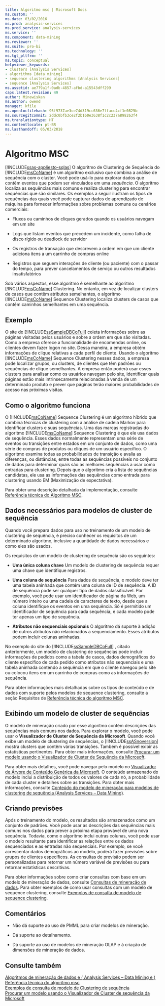 ```yaml
---
title: Algoritmo msc | Microsoft Docs
ms.custom: ''
ms.date: 03/02/2016
ms.prod: analysis-services
ms.prod_service: analysis-services
ms.service: ''
ms.component: data-mining
ms.reviewer: ''
ms.suite: pro-bi
ms.technology: ''
ms.tgt_pltfrm: ''
ms.topic: conceptual
helpviewer_keywords:
- clusters [Analysis Services]
- algorithms [data mining]
- sequence clustering algorithms [Analysis Services]
- sequence [Analysis Services]
ms.assetid: ae779a1f-0adb-4857-afbd-a15543dff299
caps.latest.revision: 49
author: Minewiskan
ms.author: owend
manager: kfile
ms.openlocfilehash: 95f9737ae3ce74d319cc636e7ffacc4cf1e0825b
ms.sourcegitcommit: 2ddc0bfb3ce2f2b160e3638f1c2c237a898263f4
ms.translationtype: HT
ms.contentlocale: pt-BR
ms.lasthandoff: 05/03/2018
---
```

# <a name="microsoft-sequence-clustering-algorithm"></a>Algoritmo MSC
[!INCLUDE[ssas-appliesto-sqlas](../../includes/ssas-appliesto-sqlas.md)]
  O algoritmo de Clustering de Sequência do [!INCLUDE[msCoName](../../includes/msconame-md.md)] é um algoritmo exclusivo que combina a análise de sequência com o cluster. Você pode usá-lo para explorar dados que contêm eventos que podem ser vinculados em uma *sequência*. O algoritmo localiza as sequências mais comuns e realiza clustering para encontrar sequências que são similares. Os exemplos a seguir ilustram os tipos de sequências das quais você pode capturar dados de aprendizado de máquina para fornecer informações sobre problemas comuns ou cenários comerciais:  
  
-   Fluxos ou caminhos de cliques gerados quando os usuários navegam em um site  
  
-   Logs que listam eventos que precedem um incidente, como falha de disco rígido ou deadlock de servidor  
  
-   Os registros de transação que descrevem a ordem em que um cliente adiciona itens a um carrinho de compras online  
  
-   Registros que seguem interações de cliente (ou paciente) com o passar do tempo, para prever cancelamentos de serviço ou outros resultados insatisfatórios  
  
 Sob vários aspectos, esse algoritmo é semelhante ao algoritmo [!INCLUDE[msCoName](../../includes/msconame-md.md)] Clustering. No entanto, em vez de localizar clusters de casos que contêm atributos semelhantes, o algoritmo [!INCLUDE[msCoName](../../includes/msconame-md.md)] Sequence Clustering localiza clusters de casos que contêm caminhos semelhantes em uma sequência.  
  
## <a name="example"></a>Exemplo  
 O site do [!INCLUDE[ssSampleDBCoFull](../../includes/sssampledbcofull-md.md)] coleta informações sobre as páginas visitadas pelos usuários e sobre a ordem em que são visitadas. Como a empresa oferece a funcionalidade de encomendas online, os clientes devem fazer logon no site. Dessa maneira, a empresa obtém informações de clique relativas a cada perfil de cliente. Usando o algoritmo [!INCLUDE[msCoName](../../includes/msconame-md.md)] Sequence Clustering nesses dados, a empresa pode localizar grupos, ou clusters, de clientes que têm padrões ou sequências de clique semelhantes. A empresa então poderá usar esses clusters para analisar como os usuários navegam pelo site, identificar quais páginas estão mais intrinsecamente relacionadas à venda de um determinado produto e prever que páginas terão maiores probabilidades de acesso nas próximas visitas.  
  
## <a name="how-the-algorithm-works"></a>Como o algoritmo funciona  
 O [!INCLUDE[msCoName](../../includes/msconame-md.md)] Sequence Clustering é um algoritmo híbrido que combina técnicas de clustering com a análise de cadeia Markov para identificar clusters e suas sequências.  Uma das marcas registradas do algoritmo [!INCLUDE[msCoName](../../includes/msconame-md.md)] Sequence Clustering é que ele usa dados de sequência. Esses dados normalmente representam uma série de eventos ou transições entre estados em um conjunto de dados, como uma série de compras de produtos ou cliques de um usuário específico. O algoritmo examina todas as probabilidades de transição e avalia as diferenças, ou distâncias, entre todas as sequências possíveis no conjunto de dados para determinar quais são as melhores sequências a usar como entradas para clustering. Depois que o algoritmo cria a lista de sequências candidatas, ele usa as informações das sequências como entrada para clustering usando EM (Maximização de expectativa).  
  
 Para obter uma descrição detalhada da implementação, consulte [Referência técnica do Algoritmo MSC](../../analysis-services/data-mining/microsoft-sequence-clustering-algorithm-technical-reference.md).  
  
## <a name="data-required-for-sequence-clustering-models"></a>Dados necessários para modelos de cluster de sequência  
 Quando você prepara dados para uso no treinamento de um modelo de clustering de sequência, é preciso conhecer os requisitos de um determinado algoritmo, inclusive a quantidade de dados necessários e como eles são usados.  
  
 Os requisitos de um modelo de clustering de sequência são os seguintes:  
  
-   **Uma única coluna chave** Um modelo de clustering de sequência requer uma chave que identifique registros.  
  
-   **Uma coluna de sequência** Para dados de sequência, o modelo deve ter uma tabela aninhada que contém uma coluna de ID de sequência. A ID de sequência pode ser qualquer tipo de dados classificável. Por exemplo, você pode usar um identificador de página da Web, um número inteiro ou uma cadeia de caracteres de texto, desde que a coluna identifique os eventos em uma sequência. Só é permitido um identificador de sequência para cada sequência, e cada modelo pode ter apenas um tipo de sequência.  
  
-   **Atributos não sequenciais opcionais** O algoritmo dá suporte à adição de outros atributos não relacionados a sequenciamento. Esses atributos podem incluir colunas aninhadas.  
  
 No exemplo do site do [!INCLUDE[ssSampleDBCoFull](../../includes/sssampledbcofull-md.md)] , citado anteriormente, um modelo de clustering de sequências pode incluir informações de pedidos como a tabela de casos, dados demográficos do cliente específico de cada pedido como atributos não sequenciais e uma tabela aninhada contendo a sequência em que o cliente navegou pelo site ou colocou itens em um carrinho de compras como as informações de sequência.  
  
 Para obter informações mais detalhadas sobre os tipos de conteúdo e de dados com suporte pelos modelos de sequence clustering, consulte a seção Requisitos de [Referência técnica do algoritmo MSC](../../analysis-services/data-mining/microsoft-sequence-clustering-algorithm-technical-reference.md).  
  
## <a name="viewing-a-sequence-clustering-model"></a>Exibindo um modelo de cluster de sequências  
 O modelo de mineração criado por esse algoritmo contém descrições das sequências mais comuns nos dados. Para explorar o modelo, você pode usar o **Visualizador de Cluster de Sequência da Microsoft**. Quando você exibe um modelo de clustering de sequências, o [!INCLUDE[ssASnoversion](../../includes/ssasnoversion-md.md)] mostra clusters que contêm várias transições. Também é possível exibir as estatísticas pertinentes. Para obter mais informações, consulte [Procurar um modelo usando o Visualizador de Cluster de Sequência da Microsoft](../../analysis-services/data-mining/browse-a-model-using-the-microsoft-sequence-cluster-viewer.md).  
  
 Para obter mais detalhes, você pode navegar pelo modelo no [Visualizador de Árvore de Conteúdo Genérica da Microsoft](../../analysis-services/data-mining/browse-a-model-using-the-microsoft-generic-content-tree-viewer.md). O conteúdo armazenado do modelo inclui a distribuição de todos os valores de cada nó, a probabilidade de cada cluster e detalhes sobre as transições. Para obter mais informações, consulte [Conteúdo do modelo de mineração para modelos de clustering de sequência &#40;Analysis Services – Data Mining&#41;](../../analysis-services/data-mining/mining-model-content-for-sequence-clustering-models.md).  
  
## <a name="creating-predictions"></a>Criando previsões  
 Após o treinamento do modelo, os resultados são armazenados como um conjunto de padrões. Você pode usar as descrições das sequências mais comuns nos dados para prever a próxima etapa provável de uma nova sequência. Todavia, como o algoritmo inclui outras colunas, você pode usar o modelo resultante para identificar as relações entre os dados sequenciados e as entradas não sequenciais. Por exemplo, se você acrescentar dados demográficos ao modelo, poderá fazer previsões sobre grupos de clientes específicos. As consultas de previsão podem ser personalizadas para retornar um número variável de previsões ou para retornar estatísticas descritivas.  
  
 Para obter informações sobre como criar consultas com base em um modelo de mineração de dados, consulte [Consultas de mineração de dados](../../analysis-services/data-mining/data-mining-queries.md). Para obter exemplos de como usar consultas com um modelo de sequence clustering, consulte [Exemplos de consulta de modelo de sequence clustering](../../analysis-services/data-mining/sequence-clustering-model-query-examples.md).  
  
## <a name="remarks"></a>Comentários  
  
-   Não dá suporte ao uso de PMML para criar modelos de mineração.  
  
-   Dá suporte ao detalhamento.  
  
-   Dá suporte ao uso de modelos de mineração OLAP e à criação de dimensões de mineração de dados.  
  
## <a name="see-also"></a>Consulte também  
 [Algoritmos de mineração de dados e &#40; Analysis Services – Data Mining e &#41;](../../analysis-services/data-mining/data-mining-algorithms-analysis-services-data-mining.md)   
 [Referência técnica do algoritmo msc](../../analysis-services/data-mining/microsoft-sequence-clustering-algorithm-technical-reference.md)   
 [Exemplos de consulta de modelo de Clustering de sequência](../../analysis-services/data-mining/sequence-clustering-model-query-examples.md)   
 [Procurar um modelo usando o Visualizador de Cluster de sequência da Microsoft](../../analysis-services/data-mining/browse-a-model-using-the-microsoft-sequence-cluster-viewer.md)  
  
  
